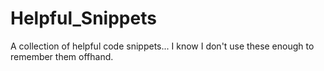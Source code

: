 # Helpful_Snippets
A collection of helpful code snippets... I know I don't use these enough to remember them offhand.
